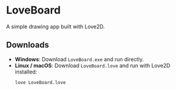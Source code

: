 # LoveBoard

A simple drawing app built with Love2D.

## Downloads

- **Windows**: Download `LoveBoard.exe` and run directly.  
- **Linux / macOS**: Download `LoveBoard.love` and run with Love2D installed:
  ```bash
  love LoveBoard.love
